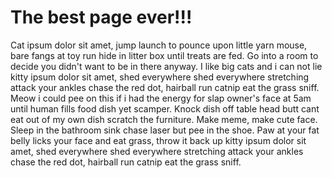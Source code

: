 <html>
<head>
    <meta name="viewport" content="width=device-width, initial-scale=1, minimum-scale=1">
<title>The best page ever</title>
</head>
<body>
<h1>The best page ever!!!</h1>
<p>Cat ipsum dolor sit amet, jump launch to pounce upon little yarn mouse, bare fangs at toy run hide in litter box until treats are fed. Go into a room to decide you didn't want to be in there anyway. I like big cats and i can not lie kitty ipsum dolor sit amet, shed everywhere shed everywhere stretching attack your ankles chase the red dot, hairball run catnip eat the grass sniff. Meow i could pee on this if i had the energy for slap owner's face at 5am until human fills food dish yet scamper. Knock dish off table head butt cant eat out of my own dish scratch the furniture. Make meme, make cute face. Sleep in the bathroom sink chase laser but pee in the shoe. Paw at your fat belly licks your face and eat grass, throw it back up kitty ipsum dolor sit amet, shed everywhere shed everywhere stretching attack your ankles chase the red dot, hairball run catnip eat the grass sniff.</p>
<script type='text/javascript'>
	function initEmbeddedMessaging() {
		try {
			embeddedservice_bootstrap.settings.language = 'en_US'; // For example, enter 'en' or 'en-US'
			console.log("before");
		   	window.addEventListener("onEmbeddedMessagingReady", () => {            
				console.log( "Inside Prechat API!!" );
				embeddedservice_bootstrap.prechatAPI.setPrechatFields( {
			    FirstName: "John",
			    LastName: "Doe",
			    Email: "john.doe@test.com",
			    Subject: "Hello"
			} );
			});
    console.log("after");

			embeddedservice_bootstrap.init(
				'00Daj00000EAo59',
				'Test_Git_Chat',
				'https://daj00000eao59ead-dev-ed.develop.my.site.com/ESWTestGitChat1729181444275',
				{
					scrt2URL: 'https://daj00000eao59ead-dev-ed.develop.my.salesforce-scrt.com'
				}
			);
   
  
		} catch (err) {
			console.error('Error loading Embedded Messaging: ', err);
		}
	};
</script>
<script type='text/javascript' src='https://daj00000eao59ead-dev-ed.develop.my.site.com/ESWTestGitChat1729181444275/assets/js/bootstrap.min.js' onload='initEmbeddedMessaging()'></script>

</body>
</html>
